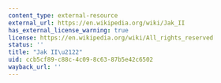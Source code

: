 ```yaml
---
content_type: external-resource
external_url: https://en.wikipedia.org/wiki/Jak_II
has_external_license_warning: true
license: https://en.wikipedia.org/wiki/All_rights_reserved
status: ''
title: "Jak II\u2122"
uid: ccb5cf89-c88c-4c09-8c63-87b5e42c6502
wayback_url: ''
---
```

